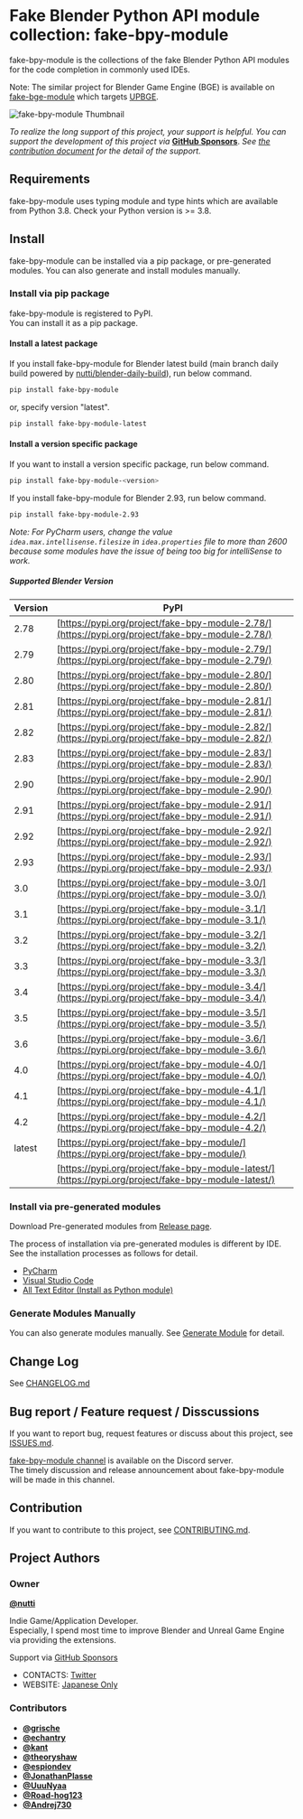 # Fake Blender Python API module collection: fake-bpy-module

fake-bpy-module is the collections of the fake Blender Python API modules for
the code completion in commonly used IDEs.

Note: The similar project for Blender Game Engine (BGE) is available on
[fake-bge-module](https://github.com/nutti/fake-bge-module) which targets
[UPBGE](https://upbge.org/).

![fake-bpy-module Thumbnail](docs/images/fake-bpy-module_thumbnail.png)

*To realize the long support of this project, your support is helpful.*
*You can support the development of this project via*
**[GitHub Sponsors](https://github.com/sponsors/nutti)**.
*See [the contribution document](CONTRIBUTING.md) for the detail of*
*the support.*

## Requirements

fake-bpy-module uses typing module and type hints which are available from
Python 3.8. Check your Python version is >= 3.8.

## Install

fake-bpy-module can be installed via a pip package, or pre-generated modules.
You can also generate and install modules manually.

### Install via pip package

fake-bpy-module is registered to PyPI.  
You can install it as a pip package.

#### Install a latest package

If you install fake-bpy-module for Blender latest build (main branch daily
build powered by [nutti/blender-daily-build](https://github.com/nutti/blender-daily-build)),
run below command.

```sh
pip install fake-bpy-module
```

or, specify version "latest".

```sh
pip install fake-bpy-module-latest
```

#### Install a version specific package

If you want to install a version specific package, run below command.

```sh
pip install fake-bpy-module-<version>
```

If you install fake-bpy-module for Blender 2.93, run below command.

```sh
pip install fake-bpy-module-2.93
```

*Note: For PyCharm users, change the value `idea.max.intellisense.filesize` in
`idea.properties` file to more than 2600 because some modules have the issue of
being too big for intelliSense to work.*

##### Supported Blender Version

|Version|PyPI|
|---|---|
|2.78|[https://pypi.org/project/fake-bpy-module-2.78/](https://pypi.org/project/fake-bpy-module-2.78/)|
|2.79|[https://pypi.org/project/fake-bpy-module-2.79/](https://pypi.org/project/fake-bpy-module-2.79/)|
|2.80|[https://pypi.org/project/fake-bpy-module-2.80/](https://pypi.org/project/fake-bpy-module-2.80/)|
|2.81|[https://pypi.org/project/fake-bpy-module-2.81/](https://pypi.org/project/fake-bpy-module-2.81/)|
|2.82|[https://pypi.org/project/fake-bpy-module-2.82/](https://pypi.org/project/fake-bpy-module-2.82/)|
|2.83|[https://pypi.org/project/fake-bpy-module-2.83/](https://pypi.org/project/fake-bpy-module-2.83/)|
|2.90|[https://pypi.org/project/fake-bpy-module-2.90/](https://pypi.org/project/fake-bpy-module-2.90/)|
|2.91|[https://pypi.org/project/fake-bpy-module-2.91/](https://pypi.org/project/fake-bpy-module-2.91/)|
|2.92|[https://pypi.org/project/fake-bpy-module-2.92/](https://pypi.org/project/fake-bpy-module-2.92/)|
|2.93|[https://pypi.org/project/fake-bpy-module-2.93/](https://pypi.org/project/fake-bpy-module-2.93/)|
|3.0|[https://pypi.org/project/fake-bpy-module-3.0/](https://pypi.org/project/fake-bpy-module-3.0/)|
|3.1|[https://pypi.org/project/fake-bpy-module-3.1/](https://pypi.org/project/fake-bpy-module-3.1/)|
|3.2|[https://pypi.org/project/fake-bpy-module-3.2/](https://pypi.org/project/fake-bpy-module-3.2/)|
|3.3|[https://pypi.org/project/fake-bpy-module-3.3/](https://pypi.org/project/fake-bpy-module-3.3/)|
|3.4|[https://pypi.org/project/fake-bpy-module-3.4/](https://pypi.org/project/fake-bpy-module-3.4/)|
|3.5|[https://pypi.org/project/fake-bpy-module-3.5/](https://pypi.org/project/fake-bpy-module-3.5/)|
|3.6|[https://pypi.org/project/fake-bpy-module-3.6/](https://pypi.org/project/fake-bpy-module-3.6/)|
|4.0|[https://pypi.org/project/fake-bpy-module-4.0/](https://pypi.org/project/fake-bpy-module-4.0/)|
|4.1|[https://pypi.org/project/fake-bpy-module-4.1/](https://pypi.org/project/fake-bpy-module-4.1/)|
|4.2|[https://pypi.org/project/fake-bpy-module-4.2/](https://pypi.org/project/fake-bpy-module-4.2/)|
|latest|[https://pypi.org/project/fake-bpy-module/](https://pypi.org/project/fake-bpy-module/)|
||[https://pypi.org/project/fake-bpy-module-latest/](https://pypi.org/project/fake-bpy-module-latest/)|

### Install via pre-generated modules

Download Pre-generated modules from [Release page](https://github.com/nutti/fake-bpy-module/releases).

The process of installation via pre-generated modules is different by IDE.
See the installation processes as follows for detail.

* [PyCharm](docs/setup_pycharm.md)
* [Visual Studio Code](docs/setup_visual_studio_code.md)
* [All Text Editor (Install as Python module)](docs/setup_all_text_editor.md)

### Generate Modules Manually

You can also generate modules manually.
See [Generate Module](docs/generate_modules.md) for detail.

## Change Log

See [CHANGELOG.md](CHANGELOG.md)

## Bug report / Feature request / Disscussions

If you want to report bug, request features or discuss about this project, see
[ISSUES.md](ISSUES.md).

[fake-bpy-module channel](https://discord.gg/dGU9et5S2d) is
available on the Discord server.  
The timely discussion and release announcement about fake-bpy-module will be
made in this channel.

## Contribution

If you want to contribute to this project, see [CONTRIBUTING.md](CONTRIBUTING.md).

## Project Authors

### Owner

[**@nutti**](https://github.com/nutti)

Indie Game/Application Developer.  
Especially, I spend most time to improve Blender and Unreal Game Engine via
providing the extensions.

Support via [GitHub Sponsors](https://github.com/sponsors/nutti)

* CONTACTS: [Twitter](https://twitter.com/nutti__)
* WEBSITE: [Japanese Only](https://colorful-pico.net/)

### Contributors

* [**@grische**](https://github.com/grische)
* [**@echantry**](https://github.com/echantry)
* [**@kant**](https://github.com/kant)
* [**@theoryshaw**](https://github.com/theoryshaw)
* [**@espiondev**](https://github.com/espiondev)
* [**@JonathanPlasse**](https://github.com/JonathanPlasse)
* [**@UuuNyaa**](https://github.com/UuuNyaa)
* [**@Road-hog123**](https://github.com/Road-hog123)
* [**@Andrej730**](https://github.com/Andrej730)
